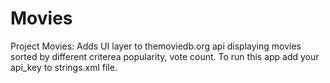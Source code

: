 # Movies
Project Movies: Adds UI layer to themoviedb.org api displaying movies sorted by different criterea popularity, vote 
count. To run this app add your api_key to strings.xml file.

